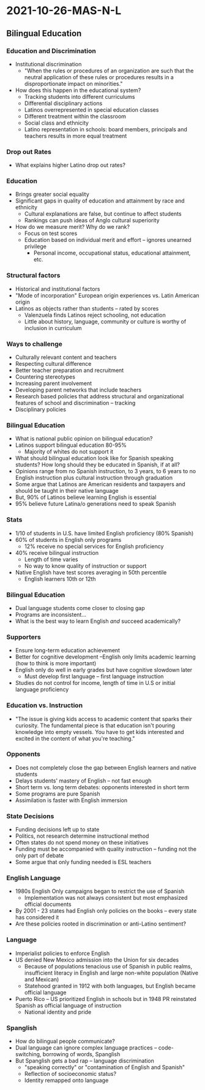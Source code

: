 # 2021-10-26-MAS-N-L
## Bilingual Education

### Education and Discrimination
- Institutional discrimination	
  - "When the rules or procedures of an organization are such that the neutral application of these rules or procedures results in a disproportionate impact on minorities."
- How does this happen in the educational system?
  - Tracking students into different curriculums
  - Differential disciplinary actions
  - Latinos overrepresented in special education classes
  - Different treatment within the classroom 
  - Social class and ethnicity
  - Latino representation in schools: board members, principals and teachers results in more equal treatment

### Drop out Rates
- What explains higher Latino drop out rates?

### Education
- Brings greater social equality
- Significant gaps in quality of education and attainment by race and ethnicity
  - Cultural explanations are false, but continue to affect students
  - Rankings can push ideas of Anglo cultural superiority
- How do we measure merit?  Why do we rank?
  - Focus on test scores
  - Education based on individual merit and effort – ignores unearned privilege
    - Personal income, occupational status, educational attainment, etc.

### Structural factors
- Historical and institutional factors
- "Mode of incorporation" European origin experiences vs. Latin American origin
- Latinos as objects rather than students – rated by scores
  - Valenzuela finds Latinos reject schooling, not education
  - Little about history, language, community or culture is worthy of inclusion in curriculum

### Ways to challenge
- Culturally relevant content and teachers
- Respecting cultural difference
- Better teacher preparation and recruitment
- Countering stereotypes
- Increasing parent involvement
- Developing parent networks that include teachers
- Research based policies that address structural and organizational features of school and discrimination – tracking
- Disciplinary policies

### Bilingual Education
- What is national public opinion on bilingual education?
- Latinos support bilingual education 80-95%
  - Majority of whites do not support it
- What should bilingual education look like for Spanish speaking students?  How long should they be educated in Spanish, if at all?
- Opinions range from no Spanish instruction, to 3 years, to 6 years to no English instruction plus cultural instruction through graduation
- Some argue that Latinos are American residents and taxpayers and should be taught in their native language
- But, 90% of Latinos believe learning English is essential
- 95% believe future Latina/o generations need to speak Spanish

### Stats
- 1/10 of students in U.S. have limited English proficiency (80% Spanish)
- 60% of students in English only programs
  - 12% receive no special services for English proficiency
- 40% receive bilingual instruction
  - Length of time varies
  - No way to know quality of instruction or support
- Native English have test scores averaging in 50th percentile
  - English learners 10th or 12th 

### Bilingual Education
- Dual language students come closer to closing gap
- Programs are inconsistent…
- What is the best way to learn English *and* succeed academically?

### Supporters
- Ensure long-term education achievement
- Better for cognitive development –English only limits academic learning (how to think is more important)
- English only do well in early grades but have cognitive slowdown later
  - Must develop first language – first language instruction
- Studies do not control for income, length of time in U.S or initial language proficiency

### Education vs. Instruction
- "The issue is giving kids access to academic content that sparks their curiosity.  The fundamental piece is that education isn't pouring knowledge into empty vessels.  You have to get kids interested and excited in the content of what you're teaching."

### Opponents
- Does not completely close the gap between English learners and native students
- Delays students' mastery of English – not fast enough
- Short term vs. long term debates: opponents interested in short term
- Some programs are pure Spanish
- Assimilation is faster with English immersion

### State Decisions
- Funding decisions left up to state
- Politics, not research determine instructional method
- Often states do not spend money on these initiatives
- Funding must be accompanied with quality instruction – funding not the only part of debate
- Some argue that only funding needed is ESL teachers

### English Language
- 1980s English Only campaigns began to restrict the use of Spanish
  - Implementation was not always consistent but most emphasized official documents
- By 2001 - 23 states had English only policies on the books – every state has considered it
- Are these policies rooted in discrimination or anti-Latino sentiment?

### Language
- Imperialist policies to enforce English 
- US denied New Mexico admission into the Union for six decades
  - Because of populations tenacious use of Spanish in public realms, insufficient literacy in English and large non-white population (Native and Mexican)
  - Statehood granted in 1912 with both languages, but English became official language
- Puerto Rico – US prioritized English in schools but in 1948 PR reinstated Spanish as official language of instruction
  - National identity and pride

### Spanglish
- How do bilingual people communicate?
- Dual language can ignore complex language practices – code-switching, borrowing of words, Spanglish
- But Spanglish gets a bad rap – language discrimination
  - "speaking correctly" or "contamination of English and Spanish"
  - Reflection of socioeconomic status?
  - Identity remapped onto language
